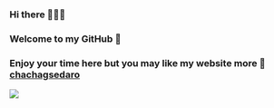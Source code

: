 ### Hi there 👨🏼‍🦯

### Welcome to my GitHub 🦫

### Enjoy your time here but you may like my website more 🤠 [chachagsedaro](https://chachagsedaro.github.io/website/)

![](https://komarev.com/ghpvc/?username=chachagsedaro)

<!--
**chachagsedaro/chachagsedaro** is a ✨ _special_ ✨ repository because its `README.md` (this file) appears on your GitHub profile.

Here are some ideas to get you started:

- 🔭 I’m currently working on ...
- 🌱 I’m currently learning ...
- 👯 I’m looking to collaborate on ...
- 🤔 I’m looking for help with ...
- 💬 Ask me about ...
- 📫 How to reach me: ...
- 😄 Pronouns: ...
- ⚡ Fun fact: ...
-->
